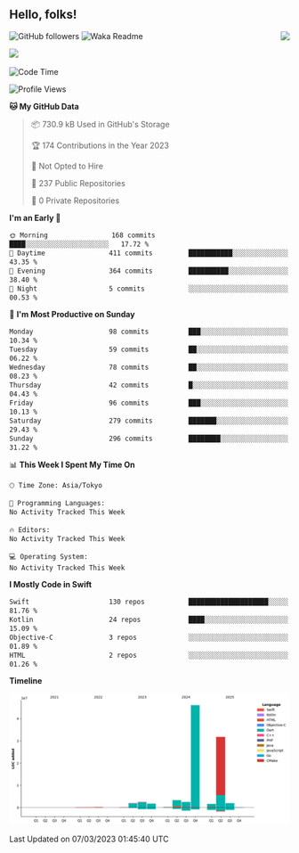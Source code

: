 ## Hello, folks! 

<p>
<img align="right" src="https://media.giphy.com/media/26ufdb3cYKwbRtYVW/giphy.gif" style="max-width:100%;" height="150px">
 
![GitHub followers](https://img.shields.io/github/followers/YamamotoDesu?label=Follow&style=social)
![Waka Readme](https://github.com/YamamotoDesu/YamamotoDesu/workflows/Waka%20Readme/badge.svg)

![](https://github-profile-summary-cards.vercel.app/api/cards/profile-details?username=YamamotoDesu&theme=vue)

<!--START_SECTION:waka-->
![Code Time](http://img.shields.io/badge/Code%20Time-207%20hrs%2025%20mins-blue)

![Profile Views](http://img.shields.io/badge/Profile%20Views-3-blue)

**🐱 My GitHub Data** 

> 📦 730.9 kB Used in GitHub's Storage 
 > 
> 🏆 174 Contributions in the Year 2023
 > 
> 🚫 Not Opted to Hire
 > 
> 📜 237 Public Repositories 
 > 
> 🔑 0 Private Repositories 
 > 
**I'm an Early 🐤** 

```text
🌞 Morning                168 commits         ████░░░░░░░░░░░░░░░░░░░░░   17.72 % 
🌆 Daytime                411 commits         ███████████░░░░░░░░░░░░░░   43.35 % 
🌃 Evening                364 commits         ██████████░░░░░░░░░░░░░░░   38.40 % 
🌙 Night                  5 commits           ░░░░░░░░░░░░░░░░░░░░░░░░░   00.53 % 
```
📅 **I'm Most Productive on Sunday** 

```text
Monday                   98 commits          ███░░░░░░░░░░░░░░░░░░░░░░   10.34 % 
Tuesday                  59 commits          ██░░░░░░░░░░░░░░░░░░░░░░░   06.22 % 
Wednesday                78 commits          ██░░░░░░░░░░░░░░░░░░░░░░░   08.23 % 
Thursday                 42 commits          █░░░░░░░░░░░░░░░░░░░░░░░░   04.43 % 
Friday                   96 commits          ███░░░░░░░░░░░░░░░░░░░░░░   10.13 % 
Saturday                 279 commits         ███████░░░░░░░░░░░░░░░░░░   29.43 % 
Sunday                   296 commits         ████████░░░░░░░░░░░░░░░░░   31.22 % 
```


📊 **This Week I Spent My Time On** 

```text
🕑︎ Time Zone: Asia/Tokyo

💬 Programming Languages: 
No Activity Tracked This Week

🔥 Editors: 
No Activity Tracked This Week

💻 Operating System: 
No Activity Tracked This Week
```

**I Mostly Code in Swift** 

```text
Swift                    130 repos           ████████████████████░░░░░   81.76 % 
Kotlin                   24 repos            ████░░░░░░░░░░░░░░░░░░░░░   15.09 % 
Objective-C              3 repos             ░░░░░░░░░░░░░░░░░░░░░░░░░   01.89 % 
HTML                     2 repos             ░░░░░░░░░░░░░░░░░░░░░░░░░   01.26 % 
```



**Timeline**

![Lines of Code chart](https://raw.githubusercontent.com/YamamotoDesu/YamamotoDesu/main/assets/bar_graph.png)


 Last Updated on 07/03/2023 01:45:40 UTC
<!--END_SECTION:waka-->



